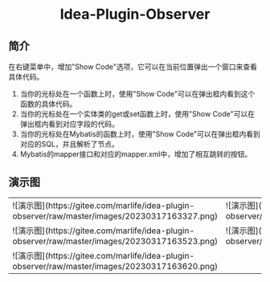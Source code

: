 <h1 align="center" style="margin: 30px 0 30px; font-weight: bold;">Idea-Plugin-Observer</h1>

## 简介
在右键菜单中，增加"Show Code"选项，它可以在当前位置弹出一个窗口来查看具体代码。
1. 当你的光标处在一个函数上时，使用"Show Code"可以在弹出框内看到这个函数的具体代码。
2. 当你的光标处在一个实体类的get或set函数上时，使用"Show Code"可以在弹出框内看到对应字段的代码。
3. 当你的光标处在Mybatis的函数上时，使用"Show Code"可以在弹出框内看到对应的SQL，并且解析了<include />节点。
4. Mybatis的mapper接口和对应的mapper.xml中，增加了相互跳转的按钮。


## 演示图
<table>
    <tr>
        <td>![演示图](https://gitee.com/marlife/idea-plugin-observer/raw/master/images/20230317163327.png)</td>
        <td>![演示图](https://gitee.com/marlife/idea-plugin-observer/raw/master/images/20230317163439.png)</td>
    </tr>
    <tr>
        <td>![演示图](https://gitee.com/marlife/idea-plugin-observer/raw/master/images/20230317163523.png)</td>
        <td>![演示图](https://gitee.com/marlife/idea-plugin-observer/raw/master/images/20230317163553.png)</td>
    </tr>
    <tr>
        <td>![演示图](https://gitee.com/marlife/idea-plugin-observer/raw/master/images/20230317163620.png)</td>
        <td></td>
    </tr>
</table>